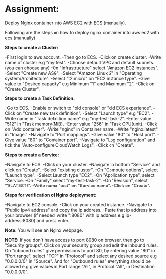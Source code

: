 # Assignment:
Deploy Nginx container into AWS EC2 with ECS (manually).

Following are the steps on how to deploy nginx container into aws ec2 with ecs (manually)



**Steps to create a Cluster:**

-First login to aws account.
-Then go to ECS.
-Click on create cluster.
-Write name of cluster e.g "my-test".
-Choose default VPC and default subnets. (you can choose any)
-On "Infrastructure" select "Amazon EC2 instances".
-Select "Create new ASG".
-Select "Amazon Linux 2" in "Operating system/Architecture".
-Select "t2.micro" on "EC2 instance type".
-Give value to "Desired capacity" e.g Minimum "1" and Maximum "2".
-Click on "Create Cluster".



**Steps to create a Task Definition:**

-Go to ECS.
-Enable or switch to "old console" or "old ECS experience".
-Click on "Create new task definition".
-Select "Launch type" e.g "EC2".
-Write name in "Task definition name" e.g "my-test-task-2".
-Enter value "512" in "Task memory(MiB).
-Enter value "256" in "Task CPU(unit).
-Click on "Add container".
-Write "nginx" in Container name.
-Write "nginx:latest" in "Image."
-Navigate to "Port mappings".
-Give value "80" to "Host port".
-Give value "80" to "Container port".
-Navigate to "Log configuration" and tick the "Auto-configure CloudWatch Logs".
-Click on "Create".



**Steps to create a Service:**

-Navigate to ECS.
-Click on your cluster.
-Navigate to bottom "Service" and click on "Create".
-Select "existing cluster".
-On "Compute options", select "Launch type".
-Select Launch type "EC2".
-On "Application type", select "Service.
-On "Family" select "my-test-task-2".
-On "Revision", select "1(LATEST)".
-Write name "test" on "Service name".
-Click on "Create".



**Steps for verification of Nginx deployment:**

-Navigate to EC2 console.
-Click on your created instance.
-Navigate to "Public Ipv4 address" and copy the ip address.
-Paste that ip address into your browser (if needed, write ":8080" with ip address e.g ip-address:8080) and press enter.

**Note:** You will see an Nginx webpage.

**NOTE:** If you don't have access to port 8080 on browser, then go to "Security groups". Click on your security group and edit the inbound rules. On "inbound rules" give permissions to port 80, by entering value "80" in "Port range", select "TCP" in "Protocol" and select any desired source e.g "0.0.0.0/0" in "Source". And for "Outbound rules" everything should be allowed e.g give values in Port range "All", in Protocol "All", in Destination "0.0.0.0/0".   


